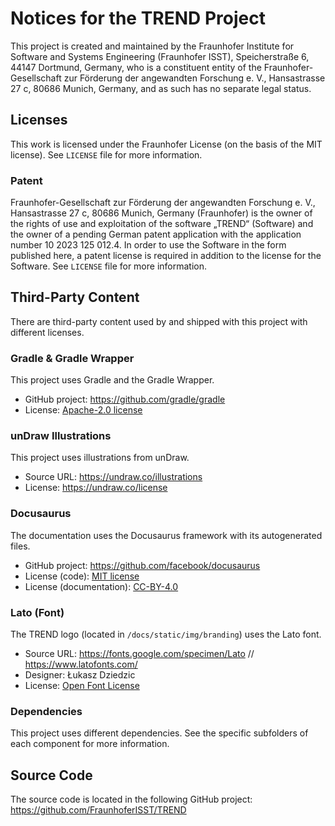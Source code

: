 # Notices for the TREND Project

This project is created and maintained by the Fraunhofer Institute for Software and Systems 
Engineering (Fraunhofer ISST), Speicherstraße 6, 44147 Dortmund, Germany, who is a constituent 
entity of the Fraunhofer-Gesellschaft zur Förderung der angewandten Forschung e. V., 
Hansastrasse 27 c, 80686 Munich, Germany, and as such has no separate legal status.

## Licenses

This work is licensed under the Fraunhofer License (on the basis of the MIT license). See
`LICENSE` file for more information.

### Patent

Fraunhofer-Gesellschaft zur Förderung der angewandten Forschung e. V., Hansastrasse 27 c, 80686 
Munich, Germany (Fraunhofer) is the owner of the rights of use and exploitation of the software 
„TREND“ (Software) and the owner of a pending German patent application with the application 
number 10 2023 125 012.4. In order to use the Software in the form published here, a patent 
license is required in addition to the license for the Software. See `LICENSE` file for more 
information.

## Third-Party Content

There are third-party content used by and shipped with this project with different licenses.

### Gradle & Gradle Wrapper
This project uses Gradle and the Gradle Wrapper.
- GitHub project: https://github.com/gradle/gradle
- License: [Apache-2.0 license](https://github.com/gradle/gradle/blob/master/LICENSE)

### unDraw Illustrations
This project uses illustrations from unDraw.
- Source URL: https://undraw.co/illustrations
- License: https://undraw.co/license

### Docusaurus
The documentation uses the Docusaurus framework with its autogenerated files.
- GitHub project: https://github.com/facebook/docusaurus
- License (code): [MIT license](https://github.com/facebook/docusaurus/blob/main/LICENSE)
- License (documentation): [CC-BY-4.0](https://github.com/facebook/docusaurus/blob/main/LICENSE-docs)

### Lato (Font)
The TREND logo (located in `/docs/static/img/branding`) uses the Lato font.
- Source URL: https://fonts.google.com/specimen/Lato // https://www.latofonts.com/
- Designer: Łukasz Dziedzic
- License: [Open Font License](https://scripts.sil.org/cms/scripts/page.php?site_id=nrsi&id=OFL)

### Dependencies
This project uses different dependencies. See the specific subfolders of each component for more
information.

## Source Code

The source code is located in the following GitHub project: https://github.com/FraunhoferISST/TREND
